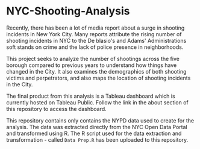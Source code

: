 # NYC-Shooting-Analysis

Recently, there has been a lot of media report about a surge in shooting incidents in New York City. Many reports attribute the rising number of shooting incidents in NYC to the De blasio's and Adams' Administrations soft stands on crime and the lack of police presence in neighborhoods.

This project seeks to analyze the number of shootings across the five borough compared to previous years to understand how things have changed in the City. It also examines the demographics of both shooting victims and perpetrators, and also maps the location of shooting incidents in the City. 

The final product from this analysis is a Tableau dashboard which is currently hosted on Tableau Public. Follow the link in the about section of this repository to access the dashboard. 

This repository contains only contains the NYPD data used to create for the analysis. The data was extracted directly from the NYC Open Data Portal and transformed using R. The R script used for the data extraction and transformation - called `Data Prep.R` has been uploaded to this repository.
